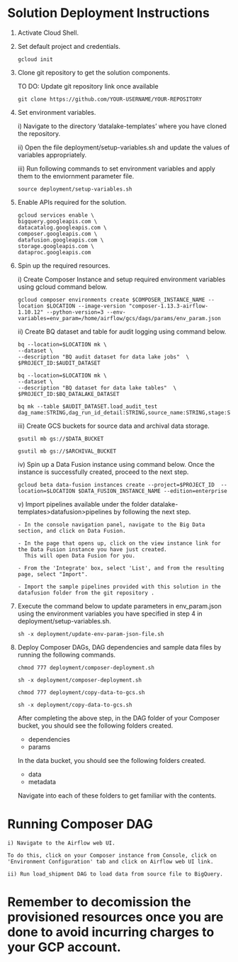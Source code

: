# Solution Deployment Instructions

1. Activate Cloud Shell.

2. Set default project and credentials.

    ```shell script
    gcloud init
    ```
3. Clone git repository to get the solution components.

    TO DO: Update git repository link once available

    ```shell script
    git clone https://github.com/YOUR-USERNAME/YOUR-REPOSITORY
    ```

4. Set environment variables.

    i) Navigate to the directory ‘datalake-templates’ where you have cloned the repository.

    ii) Open the file deployment/setup-variables.sh and update the values of variables appropriately.

    iii) Run following commands to set environment variables and apply them to the enviornment parameter file.

    ```shell script
    source deployment/setup-variables.sh
    ```

5. Enable APIs required for the solution.

    ```shell script
    gcloud services enable \
    bigquery.googleapis.com \
    datacatalog.googleapis.com \
    composer.googleapis.com \
    datafusion.googleapis.com \
    storage.googleapis.com \
    dataproc.googleapis.com
    ```

6. Spin up the required resources.

    i) Create Composer Instance and setup required environment variables using gcloud command below.

    ```shell script
    gcloud composer environments create $COMPOSER_INSTANCE_NAME --location $LOCATION --image-version "composer-1.13.3-airflow-1.10.12" --python-version=3 --env-variables=env_param=/home/airflow/gcs/dags/params/env_param.json
    ```

    ii) Create BQ dataset and table for audit logging using command below.

    ```shell script
    bq --location=$LOCATION mk \
    --dataset \
    --description "BQ audit dataset for data lake jobs"  \
    $PROJECT_ID:$AUDIT_DATASET

    bq --location=$LOCATION mk \
    --dataset \
    --description "BQ dataset for data lake tables"  \
    $PROJECT_ID:$BQ_DATALAKE_DATASET

    bq mk --table $AUDIT_DATASET.load_audit_test dag_name:STRING,dag_run_id_detail:STRING,source_name:STRING,stage:STRING,status:STRING,dag_exec_ts:TIMESTAMP,task_end_ts:TIMESTAMP
    ```

    iii) Create GCS buckets for source data and archival data storage.

    ```shell script
    gsutil mb gs://$DATA_BUCKET

    gsutil mb gs://$ARCHIVAL_BUCKET
    ```

    iv) Spin up a Data Fusion instance using command below. 
    Once the instance is successfully created, proceed to the next step.

    ```shell script
    gcloud beta data-fusion instances create --project=$PROJECT_ID  --location=$LOCATION $DATA_FUSION_INSTANCE_NAME --edition=enterprise
    ```


    v) Import pipelines available under the folder datalake-templates>datafusion>pipelines by following the next step.

       - In the console navigation panel, navigate to the Big Data section, and click on Data Fusion. 
    
       - In the page that opens up, click on the view instance link for the Data Fusion instance you have just created.
         This will open Data Fusion for you.
    
       - From the 'Integrate' box, select 'List', and from the resulting page, select "Import".
    
       - Import the sample pipelines provided with this solution in the datafusion folder from the git repository .

8. Execute the command below to update parameters in env_param.json using the environment variables you have specified in step 4 in deployment/setup-variables.sh.

    ```shell script
    sh -x deployment/update-env-param-json-file.sh
    ```

9. Deploy Composer DAGs, DAG dependencies and sample data files by running the following commands.

    ```shell script
    chmod 777 deployment/composer-deployment.sh
    
    sh -x deployment/composer-deployment.sh
    
    chmod 777 deployment/copy-data-to-gcs.sh
    
    sh -x deployment/copy-data-to-gcs.sh
    ```

    After completing the above step, in the DAG folder of your Composer bucket, you should see the following folders created.

    - dependencies
    - params

    In the data bucket, you should see the following folders created.

    - data
    - metadata
    
    Navigate into each of these folders to get familiar with the contents.


# Running Composer DAG

    i) Navigate to the Airflow web UI.

    To do this, click on your Composer instance from Console, click on 'Environment Configuration' tab and click on Airflow web UI link.

    ii) Run load_shipment DAG to load data from source file to BigQuery.

# Remember to decomission the provisioned resources once you are done to avoid incurring charges to your GCP account.